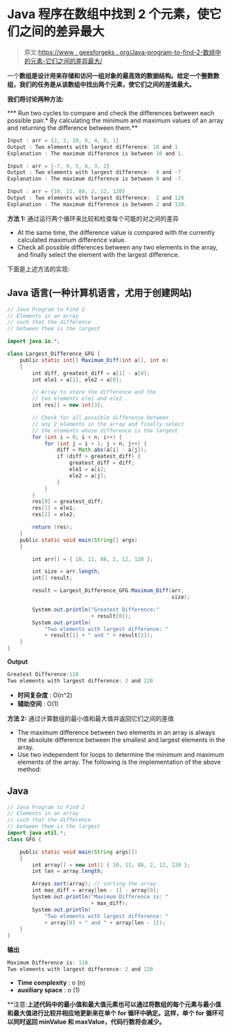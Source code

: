 # Java 程序在数组中找到 2 个元素，使它们之间的差异最大

> 原文:[https://www . geesforgeks . org/Java-program-to-find-2-数组中的元素-它们之间的差异最大/](https://www.geeksforgeeks.org/java-program-to-find-2-elements-in-the-array-such-that-difference-between-them-is-largest/)

一个[](https://www.geeksforgeeks.org/introduction-to-arrays/)**数组是设计用来存储和访问一组对象的最高效的数据结构。给定一个整数数组，我们的任务是从该数组中找出两个元素，使它们之间的差值最大。**

****我们将讨论两种方法:****

***   Run two cycles to compare and check the differences between each possible pair.*   By calculating the minimum and maximum values of an array and returning the difference between them.**

 ```java
Input : arr = {2, 3, 10, 6, 4, 8, 1}
Output : Two elements with largest difference: 10 and 1
Explanation : The maximum difference is between 10 and 1.

Input : arr = {-7, 9, 5, 6, 3, 2}
Output : Two elements with largest difference:  9 and -7
Explanation : The maximum difference is between 9 and -7.

Input : arr = {10, 11, 88, 2, 12, 120}
Output : Two elements with largest difference:  2 and 120
Explanation : The maximum difference is between 2 and 120.
```

**方法 1:** 通过运行两个循环来比较和检查每个可能的对之间的差异

*   At the same time, the difference value is compared with the currently calculated maximum difference value.
*   Check all possible differences between any two elements in the array, and finally select the element with the largest difference.

下面是上述方法的实现:

## Java 语言(一种计算机语言，尤用于创建网站)

```java
// Java Program to Find 2
// Elements in an array
// such that the difference
// between them is the largest

import java.io.*;

class Largest_Difference_GFG {
    public static int[] Maximum_Diff(int a[], int n)
    {
        int diff, greatest_diff = a[1] - a[0];
        int ele1 = a[1], ele2 = a[0];

        // Array to store the difference and the
        // two elements ele1 and ele2 .
        int res[] = new int[3];

        // Check for all possible difference between
        // any 2 elements in the array and finally select
        // the elements whose difference is the largest
        for (int i = 0; i < n; i++) {
            for (int j = i + 1; j < n; j++) {
                diff = Math.abs(a[i] - a[j]);
                if (diff > greatest_diff) {
                    greatest_diff = diff;
                    ele1 = a[i];
                    ele2 = a[j];
                }
            }
        }
        res[0] = greatest_diff;
        res[1] = ele1;
        res[2] = ele2;

        return (res);
    }
    public static void main(String[] args)
    {

        int arr[] = { 10, 11, 88, 2, 12, 120 };

        int size = arr.length;
        int[] result;

        result = Largest_Difference_GFG.Maximum_Diff(arr,
                                                     size);

        System.out.println("Greatest Difference:"
                           + result[0]);
        System.out.println(
            "Two elements with largest difference: "
            + result[1] + " and " + result[2]);
    }
}
```

**Output**

```java
Greatest Difference:118
Two elements with largest difference: 2 and 120

```

*   **时间复杂度** : O(n^2)
*   **辅助空间** : O(1)

**方法 2:** 通过计算数组的最小值和最大值并返回它们之间的差值

*   The maximum difference between two elements in an array is always the absolute difference between the smallest and largest elements in the array.
*   Use two independent for loops to determine the minimum and maximum elements of the array. The following is the implementation of the above method:

## Java

```java
// Java Program to Find 2
// Elements in an array
// such that the difference
// between them is the largest
import java.util.*;
class GFG {

    public static void main(String args[])
    {
        int array[] = new int[] { 10, 11, 88, 2, 12, 120 };
        int len = array.length;

        Arrays.sort(array); // sorting the array
        int max_diff = array[len - 1] - array[0];
        System.out.println("Maximum Difference is: "
                           + max_diff);
        System.out.println(
            "Two elements with largest difference: "
            + array[0] + " and " + array[len - 1]);
    }
}
```

**输出**

```java
Maximum Difference is: 118
Two elements with largest difference: 2 and 120

```

*   **Time complexity** : o (n)
*   **auxiliary space** : o (1)

**注意:**上述代码中的最小值和最大值元素也可以通过将数组的每个元素与最小值和最大值进行比较并相应地更新来在单个 for 循环中确定。这样，单个 for 循环可以同时返回 minValue 和 maxValue，代码行数将会减少。**